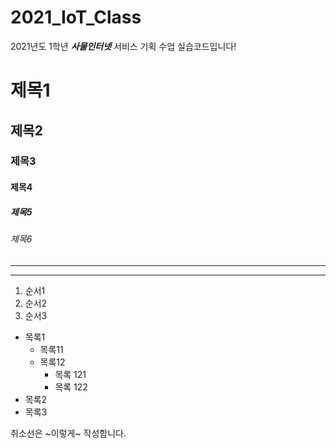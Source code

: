 # 2021_IoT_Class
2021년도 1학년 ***사물인터넷*** 서비스 기획 수업 실습코드입니다!

# 제목1
## 제목2
### 제목3
#### 제목4
##### 제목5
###### 제목6

---
***

1. 순서1
2. 순서2
3. 순서3

* 목록1
  * 목록11
  * 목록12
    * 목록 121
    * 목록 122
* 목록2
* 목록3

취소선은 ~이렇게~ 작성합니다.
